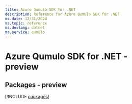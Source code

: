 ```yaml
---
title: Azure Qumulo SDK for .NET
description: Reference for Azure Qumulo SDK for .NET
ms.date: 12/31/2024
ms.topic: reference
ms.devlang: dotnet
ms.service: qumulo
---
```

# Azure Qumulo SDK for .NET - preview
## Packages - preview
[!INCLUDE [packages](qumulo-index.md)]
